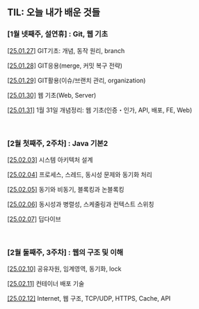 TIL: 오늘 내가 배운 것들
--
### [1월 넷째주, 설연휴] : Git, 웹 기초

[[25.01.27]](https://github.com/chulsu0012/zoe-til/blob/main/Jan/2025-01-27.md) GIT기초: 개념, 동작 원리, branch

[[25.01.28]](https://github.com/chulsu0012/zoe-til/blob/main/Jan/2025-01-28.md)
GIT응용(merge, 커밋 복구 전략)

[[25.01.29]](https://github.com/chulsu0012/zoe-til/blob/main/Jan/2025-01-29.md)
GIT활용(이슈/브랜치 관리, organization)

[[25.01.30]](https://github.com/chulsu0012/zoe-til/blob/main/Jan/2025-01-30.md)
웹 기초(Web, Server)

[[25.01.31]](https://github.com/chulsu0012/zoe-til/blob/main/Jan/2025-01-31.md)
1월 31일 개념정리: 웹 기초(인증・인가, API, 배포, FE, Web)

<br/>

### [2월 첫째주, 2주차] : Java 기본2

[[25.02.03]](https://github.com/chulsu0012/zoe-til/blob/main/Feb/2025-02-03.md)
시스템 아키텍처 설계

[[25.02.04]](https://github.com/chulsu0012/zoe-til/blob/main/Feb/2025-02-04.md)
프로세스, 스레드, 동시성 문제와 동기화 처리

[[25.02.05]](https://github.com/chulsu0012/zoe-til/blob/main/Feb/2025-02-05.md)
동기와 비동기, 블록킹과 논블록킹

[[25.02.06]](https://github.com/chulsu0012/zoe-til/blob/main/Feb/2025-02-06.md)
동시성과 병렬성, 스케줄링과 컨텍스트 스위칭

[[25.02.07]](https://github.com/chulsu0012/zoe-til/blob/main/Feb/2025-02-07.md)
딥다이브

<br/>

### [2월 둘째주, 3주차] : 웹의 구조 및 이해 
[[25.02.10]](https://github.com/chulsu0012/zoe-til/blob/main/Feb/2025-02-10.md)
공유자원, 임계영역, 동기화, lock

[[25.02.11]](https://github.com/chulsu0012/zoe-til/blob/main/Feb/2025-02-11.md)
컨테이너 배포 기술


[[25.02.12]](https://github.com/chulsu0012/zoe-til/blob/main/Feb/2025-02-12.md)
Internet, 웹 구조, TCP/UDP, HTTPS, Cache, API


<!-- [[25.02.13]](https://github.com/chulsu0012/zoe-til/blob/main/Feb/2025-02-13.md) -->


<!-- [[25.02.14]](https://github.com/chulsu0012/zoe-til/blob/main/Feb/2025-02-14.md) -->